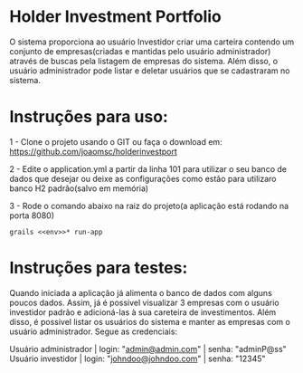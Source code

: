 Holder Investment Portfolio
==============================

O sistema proporciona ao usuário Investidor criar uma carteira contendo um conjunto de empresas(criadas e mantidas pelo usuário administrador) através de buscas pela listagem de empresas do sistema. Além disso, o usuário administrador pode listar e deletar usuários que se cadastraram no sistema.

Instruções para uso:
=============================================

1 - Clone o projeto usando o GIT ou faça o download em:
https://github.com/joaomsc/holderinvestport

2 - Edite o application.yml a partir da linha 101 para utilizar o seu banco de dados que desejar ou deixe as configurações como estão para utilizaro banco H2 padrão(salvo em memória)

3 - Rode o comando abaixo na raiz do projeto(a aplicação está rodando na porta 8080)
	
	grails <<env>>* run-app
	
Instruções para testes:
=============================================

Quando iniciada a aplicação já alimenta o banco de dados com alguns poucos dados. Assim, já é possivel visualizar 3 empresas com o usuário investidor padrão e adicioná-las à sua careteira de investimentos. Além disso, é possivel listar os usuários do sistema e manter as empresas com o usuário administrador. Segue as credenciais:

Usuário administrador | login: "admin@admin.com" | senha: "adminP@ss"
Usuário investidor | login: "johndoo@johndoo.com" | senha: "12345"